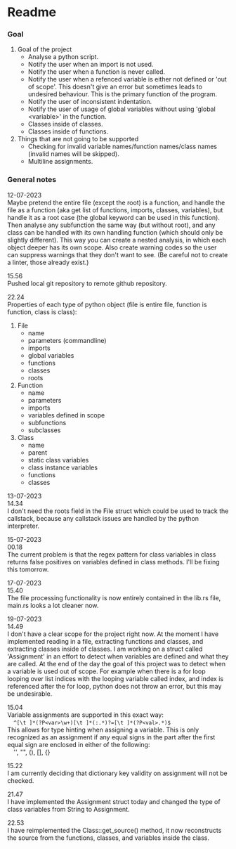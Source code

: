 # Readme

### Goal
1. Goal of the project
    - Analyse a python script.
    - Notify the user when an import is not used.
    - Notify the user when a function is never called.
    - Notify the user when a refenced variable is either not defined or 'out of scope'. This doesn't give an error but sometimes leads to undesired behaviour. This is the primary function of the program.
    - Notify the user of inconsistent indentation.
    - Notify the user of usage of global variables without using 'global <variable\>' in the function.
    - Classes inside of classes.
    - Classes inside of functions.
2. Things that are not going to be supported
    - Checking for invalid variable names/function names/class names (invalid names will be skipped).
    - Multiline assignments.

### General notes

12-07-2023<br />
Maybe pretend the entire file (except the root) is a function, and handle the file as a function (aka get list of functions, imports, classes, variables), but handle it as a root case (the global keyword can be used in this function). Then analyse any subfunction the same way (but without root), and any class can be handled with its own handling function (which should only be slightly different). This way you can create a nested analysis, in which each object deeper has its own scope.
Also create warning codes so the user can suppress warnings that they don't want to see. (Be careful not to create a linter, those already exist.)<br />

15.56<br />
Pushed local git repository to remote github repository.

22.24<br />
Properties of each type of python object (file is entire file, function is function, class is class):

1. File
    - name
    - parameters (commandline)
    - imports
    - global variables
    - functions
    - classes
    - roots
2. Function
    - name
    - parameters
    - imports
    - variables defined in scope
    - subfunctions
    - subclasses
3. Class
    - name
    - parent
    - static class variables
    - class instance variables
    - functions
    - classes

13-07-2023<br />
14.34<br />
I don't need the roots field in the File struct which could be used to track the callstack, because any callstack issues are handled by the python interpreter.

15-07-2023<br />
00.18<br />
The current problem is that the regex pattern for class variables in class returns false positives on variables defined in class methods. I'll be fixing this tomorrow.

17-07-2023<br />
15.40<br />
The file processing functionality is now entirely contained in the lib.rs file, main.rs looks a lot cleaner now.

19-07-2023<br />
14.49<br />
I don't have a clear scope for the project right now. At the moment I have implemented reading in a file, extracting functions and classes, and extracting classes inside of classes. I am working on a struct called 'Assignment' in an effort to detect when variables are defined and what they are called. At the end of the day the goal of this project was to detect when a variable is used out of scope. For example when there is a for loop looping over list indices with the looping variable called index, and index is referenced after the for loop, python does not throw an error, but this may be undesirable.

15.04<br />
Variable assignments are supported in this exact way:<br />
&emsp;```^[\t ]*(?P<var>\w+)[\t ]*(:.*)?=[\t ]*(?P<val>.*)$```<br />
This allows for type hinting when assigning a variable. This is only recognized as an assignment if any equal signs in the part after the first equal sign are enclosed in either of the following:<br />
&emsp;'', "", (), [], {}

15.22<br />
I am currently deciding that dictionary key validity on assignment will not be checked.

21.47<br />
I have implemented the Assignment struct today and changed the type of class variables from String to Assignment.

22.53<br />
I have reimplemented the Class::get_source() method, it now reconstructs the source from the functions, classes, and variables inside the class.
